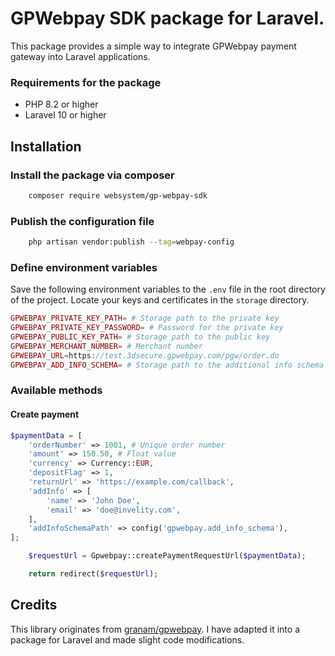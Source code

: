 # GPWebpay SDK package for Laravel.

This package provides a simple way to integrate GPWebpay payment gateway into Laravel applications.

### Requirements for the package
- PHP 8.2 or higher
- Laravel 10 or higher

## Installation

### Install the package via composer

```bash
    composer require websystem/gp-webpay-sdk
```

### Publish the configuration file

```bash
    php artisan vendor:publish --tag=webpay-config
```

### Define environment variables
Save the following environment variables to the `.env` file in the root directory of the project.
 Locate your keys and certificates in the `storage` directory.

```php
GPWEBPAY_PRIVATE_KEY_PATH= # Storage path to the private key
GPWEBPAY_PRIVATE_KEY_PASSWORD= # Password for the private key
GPWEBPAY_PUBLIC_KEY_PATH= # Storage path to the public key
GPWEBPAY_MERCHANT_NUMBER= # Merchant number
GPWEBPAY_URL=https://test.3dsecure.gpwebpay.com/pgw/order.do
GPWEBPAY_ADD_INFO_SCHEMA= # Storage path to the additional info schema
```
### Available methods

#### Create payment
```php
$paymentData = [
    'orderNumber' => 1001, # Unique order number
    'amount' => 150.50, # Float value
    'currency' => Currency::EUR,
    'depositFlag' => 1, 
    'returnUrl' => 'https://example.com/callback',
    'addInfo' => [
        'name' => 'John Doe',
        'email' => 'doe@invelity.com',
    ],
    'addInfoSchemaPath' => config('gpwebpay.add_info_schema'),
];

    $requestUrl = Gpwebpay::createPaymentRequestUrl($paymentData);

    return redirect($requestUrl);
```
## Credits

This library originates from [granam/gpwebpay](https://github.com/granam/gpwebpay).
I have adapted it into a package for Laravel and made slight code modifications.
